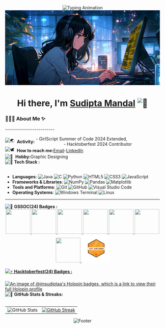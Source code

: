 <div align="center">
  <img src="https://readme-typing-svg.demolab.com?font=Calibiri+Code&weight=900&size=35&pause=1000&color=C252E1&center=true&vCenter=true&width=500&height=100&lines=Full+Stack+Web+Developer;AI/ML Enthusiast;Open+Source+contributor" alt="Typing Animation">

<div>
  <img src="assets/animated.gif"/>
</div>


</div>
<h1 align="center"> Hi there, I'm <a href="#" target="_blank">Sudipta Mandal</a>
<picture>
  <source srcset="https://fonts.gstatic.com/s/e/notoemoji/latest/1f31f/512.webp" type="image/webp">
  <img src="https://fonts.gstatic.com/s/e/notoemoji/latest/1f31f/512.gif" alt="🌟" width="32" height="32">
</picture>
</h1>
<!-- <p align="center">
  <a href="imsudiptaa@gmail.com">Contact me</a>
  <a href="https://www.linkedin.com/in/imsudiptaa/">LinkedIn</a>
</p> -->

### 👩🏻‍💻 About Me ✨
<p>-------------------------</p>
 
<div style="display: flex; align-items: center;">
<picture>
  <source srcset="https://fonts.gstatic.com/s/e/notoemoji/latest/1f30f/512.webp" type="image/webp">
  <img src="https://fonts.gstatic.com/s/e/notoemoji/latest/1f30f/512.gif" alt="🌏" width="32" height="32">
</picture>
  <span style="margin-left: 8px; font-weight: bold;"> <b>Activity:</b></span>  &nbsp;- GirlScript Summer of Code 2024 Extended, <br> &nbsp;&nbsp;&nbsp;&nbsp;&nbsp;&nbsp;&nbsp;&nbsp;&nbsp;&nbsp;&nbsp;&nbsp;&nbsp;&nbsp;&nbsp;&nbsp;&nbsp;&nbsp;&nbsp;&nbsp;&nbsp;&nbsp;&nbsp;&nbsp;- Hacktoberfest 2024 Contributor
</div>
   <div style="display: flex; align-items: center;">
  <picture>
  <source srcset="https://fonts.gstatic.com/s/e/notoemoji/latest/1f54a_fe0f/512.webp" type="image/webp">
  <img src="https://fonts.gstatic.com/s/e/notoemoji/latest/1f54a_fe0f/512.gif" alt="🕊" width="32" height="32">
</picture>
  <span style="margin-left: 8px; font-weight: bold;"><b>How to reach me:</b></span> <a href="imsudiptaa@gmail.com">Email</a> -
     <a href="https://www.linkedin.com/in/imsudiptaa/"> LinkedIn </a>
</div>
 <div style="display: flex; align-items: center;">
  <picture>
    <source srcset="https://fonts.gstatic.com/s/e/notoemoji/latest/1f984/512.webp" type="image/webp"> 
    <img src="https://fonts.gstatic.com/s/e/notoemoji/latest/1f984/512.gif" alt="🦄" width="32" height="32">
  </picture>
  <span style="margin-left: 8px; font-weight: bold;"><b>Hobby:</b></span> Graphic Designing
</div>
<picture>
  <source srcset="https://fonts.gstatic.com/s/e/notoemoji/latest/1f916/512.webp" type="image/webp">
  <img src="https://fonts.gstatic.com/s/e/notoemoji/latest/1f916/512.gif" alt="🤖" width="32" height="32">
</picture> <b> Tech Stack :</b> 
</br>
</br>

- **Languages**: ![Java](https://img.shields.io/badge/Java-ED8B00?style=for-the-badge&logo=java&logoColor=white)
![C](https://img.shields.io/badge/C-00599C?style=for-the-badge&logo=c&logoColor=white)
![Python](https://img.shields.io/badge/Python-3776AB?style=for-the-badge&logo=python&logoColor=white)
![HTML5](https://img.shields.io/badge/HTML5-E34F26?style=for-the-badge&logo=html5&logoColor=white)
![CSS3](https://img.shields.io/badge/CSS3-1572B6?style=for-the-badge&logo=css3&logoColor=white)
![JavaScript](https://img.shields.io/badge/JavaScript-323330?style=for-the-badge&logo=javascript&logoColor=F7DF1E)
- **Frameworks & Libraries**: ![NumPy](https://img.shields.io/badge/NumPy-013243?style=for-the-badge&logo=numpy&logoColor=white)
![Pandas](https://img.shields.io/badge/Pandas-150458?style=for-the-badge&logo=pandas&logoColor=white)
![Matplotlib](https://img.shields.io/badge/Matplotlib-11557C?style=for-the-badge&logo=matplotlib&logoColor=white)
- **Tools and Platforms**: ![Git](https://img.shields.io/badge/Git-F05032?style=for-the-badge&logo=git&logoColor=white)
![GitHub](https://img.shields.io/badge/GitHub-181717?style=for-the-badge&logo=github&logoColor=white)
![Visual Studio Code](https://img.shields.io/badge/Visual%20Studio%20Code-0078D4?style=for-the-badge&logo=visual-studio-code&logoColor=white)
- **Operating Systems**: ![Windows Terminal](https://img.shields.io/badge/Windows%20Terminal-4D4D4D?style=for-the-badge&logo=windows-terminal&logoColor=white)
![Linux](https://img.shields.io/badge/Linux-FCC624?style=for-the-badge&logo=linux&logoColor=black)
---
<picture>
  <source srcset="https://fonts.gstatic.com/s/e/notoemoji/latest/1f680/512.webp" type="image/webp">
  <img src="https://fonts.gstatic.com/s/e/notoemoji/latest/1f680/512.gif" alt="🚀" width="32" height="32">
</picture> <b>GSSOC(24) Badges :</b><br>
<div style='display:flex; align-items:center; gap: 20px;' align='center'><a href="https://gssoc.girlscript.tech/leaderboard">
 <img src="https://raw.githubusercontent.com/GSSoC24/Hack-Web3Conf/refs/heads/main/assets/Hack-Web3Conf%202024%20Badge%20(2).png" width="80px" height="80px" />
<img src="https://raw.githubusercontent.com/GSSoC24/Postman-Challenge/main/docs/assets/Postman%20White.png" width="80px" height="80px" />
  <img src="https://raw.githubusercontent.com/GSSoC24/Postman-Challenge/main/docs/assets/1.png" width="80px" height="80px" />
  <img src="https://raw.githubusercontent.com/GSSoC24/Postman-Challenge/main/docs/assets/2.png" width="80px" height="80px" />
  <img src="https://raw.githubusercontent.com/GSSoC24/Postman-Challenge/main/docs/assets/3.png" width="80px" height="80px" />
  <img src="https://raw.githubusercontent.com/GSSoC24/Postman-Challenge/main/docs/assets/4.png" width="80px" height="80px" />
  <img src="https://raw.githubusercontent.com/GSSoC24/Postman-Challenge/main/docs/assets/5.png" width="80px" height="80px" />
  <img src="https://raw.githubusercontent.com/GSSoC24/Contributor/refs/heads/main/assets/new-badge/Git%20Explorer.png" width="90px" height="90px" />
 </div>
<br>
<picture>
  <source srcset="https://fonts.gstatic.com/s/e/notoemoji/latest/26a1/512.webp" type="image/webp">
  <img src="https://fonts.gstatic.com/s/e/notoemoji/latest/26a1/512.gif" alt="⚡" width="32" height="32">
</picture><b>Hacktoberfest(24) Badges :</b><br>   
<br>
<a href="https://holopin.io/@imsudiptaa">
    <img src="https://holopin.me/imsudiptaa" alt="An image of @imsudiptaa's Holopin badges, which is a link to view their full Holopin profile">
</a>
<picture>
  <source srcset="https://fonts.gstatic.com/s/e/notoemoji/latest/1f48e/512.webp" type="image/webp">
  <img src="https://fonts.gstatic.com/s/e/notoemoji/latest/1f48e/512.gif" alt="💎" width="32" height="32">
</picture><b> GitHub Stats & Streaks:</b> 
<br> <br>
<table>
  <tr>
    <td>
      <img src="https://github-readme-stats.vercel.app/api?username=imsudiptaa&theme=neon&include_all_commits=false&count_private=true" alt="GitHub Stats" />
    </td>
    <td>
      <a href="https://git.io/streak-stats">
        <img src="https://github-readme-streak-stats.herokuapp.com?user=imsudiptaa&theme=neon" alt="GitHub Streak" />
      </a>
    </td>
  </tr>
</table>
<p align="center">
  <img src="https://capsule-render.vercel.app/api?type=waving&color=gradient&height=60&section=footer" alt="Footer"/>
</p>

